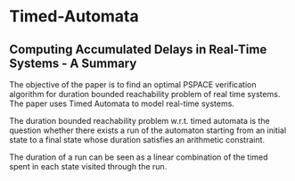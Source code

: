 # Timed-Automata
## Computing Accumulated Delays in Real-Time Systems - A Summary

The objective of the paper is to find an optimal PSPACE verification algorithm for duration
bounded reachability problem of real time systems. The paper uses Timed Automata to model
real-time systems.

The duration bounded reachability problem w.r.t. timed automata is the question whether
there exists a run of the automaton starting from an initial state to a final state whose duration
satisfies an arithmetic constraint.

The duration of a run can be seen as a linear combination of the timed spent in each state visited
through the run.
